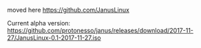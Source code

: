 moved here https://github.com/JanusLinux

Current alpha version: https://github.com/protonesso/janus/releases/download/2017-11-27/JanusLinux-0.1-2017-11-27.iso
